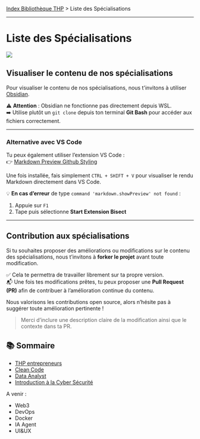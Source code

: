 [Index Bibliothèque THP](https://github.com/TheHackingProject/bibliotheque-THP/wiki) > Liste des Spécialisations

___

# Liste des Spécialisations

![](https://picsum.photos/1024/400)

## Visualiser le contenu de nos spécialisations

Pour visualiser le contenu de nos spécialisations, nous t'invitons à utiliser [Obsidian](https://obsidian.md/).

⚠️ **Attention** : Obsidian ne fonctionne pas directement depuis WSL.  
➡️ Utilise plutôt un `git clone` depuis ton terminal **Git Bash** pour accéder aux fichiers correctement.

---

### Alternative avec VS Code

Tu peux également utiliser l’extension VS Code :  
👉 [Markdown Preview Github Styling](https://marketplace.visualstudio.com/items?itemName=bierner.markdown-preview-github-styles)

Une fois installée, fais simplement `CTRL + SHIFT + V` pour visualiser le rendu Markdown directement dans VS Code.

💡 **En cas d’erreur** de type `command 'markdown.showPreview' not found` :
1. Appuie sur `F1`
2. Tape puis sélectionne **Start Extension Bisect**

---

## Contribution aux spécialisations

Si tu souhaites proposer des améliorations ou modifications sur le contenu des spécialisations, nous t’invitons à **forker le projet** avant toute modification.

✅ Cela te permettra de travailler librement sur ta propre version.  
📬 Une fois tes modifications prêtes, tu peux proposer une **Pull Request (PR)** afin de contribuer à l’amélioration continue du contenu.

Nous valorisons les contributions open source, alors n’hésite pas à suggérer toute amélioration pertinente !

> Merci d’inclure une description claire de la modification ainsi que le contexte dans ta PR.


## 📚 Sommaire

- [THP entrepreneurs](https://github.com/TheHackingProject/thp-entrepreneurs)
- [Clean Code](https://github.com/TheHackingProject/course-clean-code)
- [Data Analyst](https://github.com/TheHackingProject/data-analyst)
- [Introduction à la Cyber Sécurité](https://github.com/TheHackingProject/cyber-security-introduction)


A venir :

- Web3
- DevOps
- Docker
- IA Agent
- UI&UX